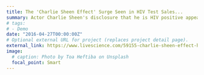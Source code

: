 ```yaml
---
title: The 'Charlie Sheen Effect' Surge Seen in HIV Test Sales...
summary: Actor Charlie Sheen's disclosure that he is HIV positive appears to have had a striking effect ...
# tags:
# - Demo
date: "2016-04-27T00:00:00Z"
# Optional external URL for project (replaces project detail page).
external_link: https://www.livescience.com/59155-charlie-sheen-effect-hiv-test-sales.html
image:
  # caption: Photo by Toa Heftiba on Unsplash
  focal_point: Smart
---
```

